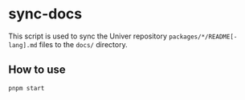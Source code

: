 # sync-docs

This script is used to sync the Univer repository `packages/*/README[-lang].md` files to the `docs/` directory.


## How to use

```bash
pnpm start
```
